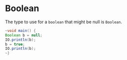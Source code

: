 # Boolean


The type to use for a `boolean` that might be null is `Boolean`.

```java
~void main() {
Boolean b = null;
IO.println(b);
b = true;
IO.println(b);
~}